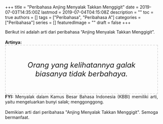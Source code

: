 +++
title = "Peribahasa Anjing Menyalak Takkan Menggigit"
date = 2019-07-03T14:35:00Z
lastmod = 2019-07-04T04:15:08Z
description = ""
toc = true
authors = []
tags = ["Peribahasa", "Peribahasa A"]
categories = ["Peribahasa"]
series = []
featuredImage = ""
draft = false
+++

<div dir="ltr" style="text-align: left;" trbidi="on"><div style="text-align: justify;">Berikut ini adalah arti dari peribahasa “Anjing Menyalak Takkan Menggigit”.</div><br /><div style="text-align: justify;"><b>Artinya:</b></div><div style="border: 2px dashed #ddd; font-size: 24px; height: auto; margin: 0 auto; padding: 50px; text-align: center; width: auto;"><i>Orang yang kelihatannya galak biasanya tidak berbahaya.</i></div><div style="text-align: justify;"><b>FYI:</b> Menyalak dalam Kamus Besar Bahasa Indonesia (KBBI) memiliki arti, yaitu mengeluarkan bunyi salak; menggonggong.<br /><br /></div><div style="text-align: justify;">Demikian arti dari peribahasa "Anjing Menyalak Takkan Menggigit". Semoga bermanfaat.</div></div>
